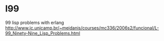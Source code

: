 l99
===

99 lisp problems with erlang
http://www.ic.unicamp.br/~meidanis/courses/mc336/2006s2/funcional/L-99_Ninety-Nine_Lisp_Problems.html
